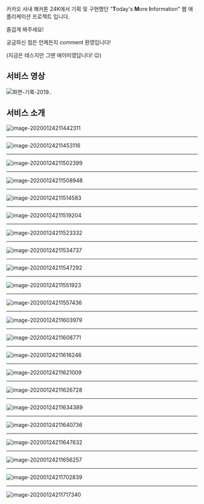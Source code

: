 카카오 사내 해커톤 24K에서 기획 및 구현했던 "**T**oday's **M**ore **I**nformation" 웹 애플리케이션 프로젝트 입니다. 

즐겁게 봐주세요!



궁금하신 점은 언제든지 comment 환영입니다!

(지금은 테스지만 그땐 에이미였답니다! :wink:)

## 서비스 영상

![화면-기록-2019..](README.assets/화면-기록-2019...gif)



## 서비스 소개

![image-20200124211442311](README.assets/image-20200124211442311.png)

---

![image-20200124211453116](README.assets/image-20200124211453116.png)

---

![image-20200124211502399](README.assets/image-20200124211502399.png)

---

![image-20200124211508948](README.assets/image-20200124211508948.png)

---

![image-20200124211514583](README.assets/image-20200124211514583.png)

---

![image-20200124211519204](README.assets/image-20200124211519204.png)

---

![image-20200124211523332](README.assets/image-20200124211523332.png)

---

![image-20200124211534737](README.assets/image-20200124211534737.png)

---

![image-20200124211547292](README.assets/image-20200124211547292.png)

---

![image-20200124211551923](README.assets/image-20200124211551923.png)

---

![image-20200124211557436](README.assets/image-20200124211557436.png)

---

![image-20200124211603979](README.assets/image-20200124211603979.png)

---

![image-20200124211608771](README.assets/image-20200124211608771.png)

---

![image-20200124211616246](README.assets/image-20200124211616246.png)

---

![image-20200124211621009](README.assets/image-20200124211621009.png)

---

![image-20200124211626728](README.assets/image-20200124211626728.png)

---

![image-20200124211634389](README.assets/image-20200124211634389.png)

---

![image-20200124211640736](README.assets/image-20200124211640736.png)

---

![image-20200124211647632](README.assets/image-20200124211647632.png)

---

![image-20200124211656257](README.assets/image-20200124211656257.png)

---

![image-20200124211702839](README.assets/image-20200124211709610.png)

---

![image-20200124211717340](README.assets/image-20200124211717340.png)
